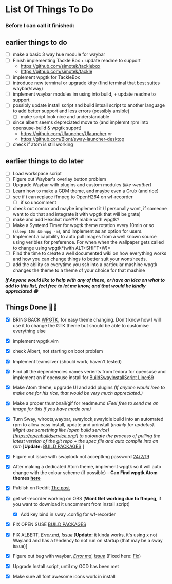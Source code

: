 # List Of Things To Do
### Before I can call it finished:

earlier things to do
--------------------------------------------------------
- [ ] make a basic 3 way hue module for waybar
- [ ] Finish implementing Tackle Box + update readme to support
  - https://github.com/simotek/tacklebox
  - https://github.com/simotek/tackle
- [ ] implement wpgtk for TackleBox
- [ ] introduce new terminal or upgrade kitty (find terminal that best suites waybar/sway)
- [ ] implement waybar modules im using into build, + update readme to support
- [ ] possibly update install script and build intsall script to another language to add better support and less errors (possibly ansible)
  - [ ] make script look nice and understandable
- [ ] since albert seems depreciated move to (and implemnt rpm into opensuse-build & wpgtk supprt)
   - https://github.com/Ulauncher/Ulauncher 
   or  
   - https://github.com/Biont/sway-launcher-desktop 
 - [ ] check if atom is still working  

earlier things to do later
--------------------------------------------------------
- [ ] Load workspace script
- [ ] Figure out Waybar's overlay button problem
- [ ] Upgrade Waybar with plugins and custom modules *(like weather)*
- [ ] Learn how to make a GDM theme, and maybe even a Grub (and rice)
- [ ] see if i can replace ffmpeg to OpenH264 on wf-recorder
  - [ ] if so uncomment
- [ ] check out oomox and maybe implement it (I personally wont, if someone want to do that and integrate it with wpgtk that will be grate)
- [ ] make and add Hexchat rice?!?! mabie with wpgtk?
- [ ] Make a Systemd Timer for wpgtk theme rotation every 10min or so (```sleep 10m && wpg -m```), and implement as an option for users.   
- [ ] Implement a capibility to auto pull images from a well known source using veribles for preference. For when when the wallpaper gets called to change using wpgtk*(with ALT+SHIFT+W)*
- [ ] Find the time to create a well documented wiki on how everything works and how you can change things to better suit your wont/needs.
- [ ] add the ability so everytime you ssh into a particular mashine wpgtk changes the theme to a theme of your choice for that mashine

***If Anyone would like to help with any of these, or have an idea on what to add to this list, feel free to let me know, and that would be kindly appreciated :grin:***

Things Done 🥳🎉
--------------------------------------------------------
- [x] BRING BACK [WPGTK](https://github.com/deviantfero/wpgtk), for easy theme changing. Don't know how I will use it to change the GTK theme but should be able to customise everything else
- [x] implement wpgtk.vim
- [x] check Albert, not starting on boot problem
- [x] Implement teamsilver (should work, haven't tested)
- [x] Find all the dependencies names verients from fedora for opensuse and implement an if opensuse install for [BuildSwayInstallScript Line:69]( https://github.com/GeoDerp/SwayWM_Build/blob/8636e9792867fc92c0ad39fa12368cb2b81edab7/BuildSwayInstallScript#L69)
- [x] Make Atom theme, upgrade UI and add plugins *(If anyone would love to make one for his rice, that would be very much appreciated.)*
- [x] Make a proper thumbnail/gif for readme.md *(Feel free to send me an image for this if you have made one)*
- [x] Turn Sway, wlroots,waybar, swaylock,swayidle build into an automated rpm to allow easy install, update and uninstall *(mainly for updates).*
*Might use something like (open build service)[https://openbuildservice.org/] to automate the process of pulling the latest version of the git repo + the spec file and auto compile into an rpm*
[**Update:** [BUILD PACKAGES](https://build.opensuse.org/project/show/home:GeoDerp:redflower) ]
- [x] Figure out issue with swaylock not acceptkng password [24/2/19](https://github.com/GeoDerp/Fedora-Sway-WM-Build-/commit/5db0a8b39b4cdc83d8a9ba77414aab04889958c1)
- [x] After making a dedicated Atom theme, implement wpgtk so it will auto change with the colour scheme (if possible) - **Can Find wpgtk Atom themes [here](https://github.com/GeoDerp/wpgtk.atom)**
- [x] Publish on Reddit [The post](https://www.reddit.com/r/unixporn/comments/bo4va6/sway_fedora_30_redflower/)
- [x] get wf-recorder  working on OBS (**Wont Get working due to ffmpeg**, if you want to download it uncomment from install script)
  - [x] Add key bind in sway .config for wf-recorder
- [x] FIX OPEN SUSE [BUILD PACKAGES](https://build.opensuse.org/project/show/home:GeoDerp:redflower)
- [x] FIX ALBERT, [*Error.md*](https://github.com/GeoDerp/Fedora-Sway-WM-Build-/blob/master/AlbertErrors.md), [*Issue*](https://github.com/albertlauncher/albert/issues/768)
[**Update:** it kinda works, it's using x not Wayland and has a tendency to not run on startup (that may be a sway issue)]
- [x] Figure out bug with waybar, [*Error.md*](https://github.com/GeoDerp/Fedora-Sway-WM-Build-/blob/master/WaybarError.md), [*Issue*](https://github.com/Alexays/Waybar/issues/182) (Fixed here: [Fix](https://github.com/Alexays/Waybar/issues/182#issuecomment-486518315))
- [x] Upgrade Install script, until my OCD has been met
- [x] Make sure all font awesome icons work in install

